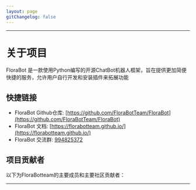 ```yaml
---
layout: page
gitChangelog: false
---
```

<script setup>
import {VPTeamPage,VPTeamPageTitle,VPTeamMembers} from 'vitepress/theme'

const members= [
  {
    avatar: 'https://github.com/AEBC08.png',
    name: 'AEBC08',
    title: '项目发起者/主要开发者',
    links:[
      { icon:'github',link:'https://github.com/AEBC08'},
      { icon:{svg: '<svg xmlns="http://www.w3.org/2000/svg" viewBox="0 0 24 24" fill="currentColor"><path fill="none" d="M0 0h24v24H0z"></path><path d="M18.223 3.08609C18.7112 3.57424 18.7112 4.3657 18.223 4.85385L17.08 5.99622L18.25 5.99662C20.3211 5.99662 22 7.67555 22 9.74662V17.2466C22 19.3177 20.3211 20.9966 18.25 20.9966H5.75C3.67893 20.9966 2 19.3177 2 17.2466V9.74662C2 7.67555 3.67893 5.99662 5.75 5.99662L6.91625 5.99622L5.77466 4.85481C5.28651 4.36665 5.28651 3.5752 5.77466 3.08704C6.26282 2.59889 7.05427 2.59889 7.54243 3.08704L10.1941 5.73869C10.2729 5.81753 10.339 5.90428 10.3924 5.99638L13.6046 5.99661C13.6581 5.90407 13.7244 5.81691 13.8036 5.73774L16.4553 3.08609C16.9434 2.59793 17.7349 2.59793 18.223 3.08609ZM18.25 8.50662H5.75C5.09102 8.50662 4.55115 9.01654 4.50343 9.66333L4.5 9.75662V17.2566C4.5 17.9156 5.00992 18.4555 5.65671 18.5032L5.75 18.5066H18.25C18.909 18.5066 19.4489 17.9967 19.4966 17.3499L19.5 17.2566V9.75662C19.5 9.06626 18.9404 8.50662 18.25 8.50662ZM8.25 11.0066C8.94036 11.0066 9.5 11.5663 9.5 12.2566V13.5066C9.5 14.197 8.94036 14.7566 8.25 14.7566C7.55964 14.7566 7 14.197 7 13.5066V12.2566C7 11.5663 7.55964 11.0066 8.25 11.0066ZM15.75 11.0066C16.4404 11.0066 17 11.5663 17 12.2566V13.5066C17 14.197 16.4404 14.7566 15.75 14.7566C15.0596 14.7566 14.5 14.197 14.5 13.5066V12.2566C14.5 11.5663 15.0596 11.0066 15.75 11.0066Z"></path></svg>'},link:'https://space.bilibili.com/510197857'}
    ]
  },
  {
    avatar: 'https://github.com/luyanci.png',
    name: 'luyanci',
    title: '文档维护者',
    links:[
      { icon:'github',link:'https://github.com/luyanci'},
      { icon:{svg: '<svg xmlns="http://www.w3.org/2000/svg" viewBox="0 0 24 24" fill="currentColor"><path fill="none" d="M0 0h24v24H0z"></path><path d="M18.223 3.08609C18.7112 3.57424 18.7112 4.3657 18.223 4.85385L17.08 5.99622L18.25 5.99662C20.3211 5.99662 22 7.67555 22 9.74662V17.2466C22 19.3177 20.3211 20.9966 18.25 20.9966H5.75C3.67893 20.9966 2 19.3177 2 17.2466V9.74662C2 7.67555 3.67893 5.99662 5.75 5.99662L6.91625 5.99622L5.77466 4.85481C5.28651 4.36665 5.28651 3.5752 5.77466 3.08704C6.26282 2.59889 7.05427 2.59889 7.54243 3.08704L10.1941 5.73869C10.2729 5.81753 10.339 5.90428 10.3924 5.99638L13.6046 5.99661C13.6581 5.90407 13.7244 5.81691 13.8036 5.73774L16.4553 3.08609C16.9434 2.59793 17.7349 2.59793 18.223 3.08609ZM18.25 8.50662H5.75C5.09102 8.50662 4.55115 9.01654 4.50343 9.66333L4.5 9.75662V17.2566C4.5 17.9156 5.00992 18.4555 5.65671 18.5032L5.75 18.5066H18.25C18.909 18.5066 19.4489 17.9967 19.4966 17.3499L19.5 17.2566V9.75662C19.5 9.06626 18.9404 8.50662 18.25 8.50662ZM8.25 11.0066C8.94036 11.0066 9.5 11.5663 9.5 12.2566V13.5066C9.5 14.197 8.94036 14.7566 8.25 14.7566C7.55964 14.7566 7 14.197 7 13.5066V12.2566C7 11.5663 7.55964 11.0066 8.25 11.0066ZM15.75 11.0066C16.4404 11.0066 17 11.5663 17 12.2566V13.5066C17 14.197 16.4404 14.7566 15.75 14.7566C15.0596 14.7566 14.5 14.197 14.5 13.5066V12.2566C14.5 11.5663 15.0596 11.0066 15.75 11.0066Z"></path></svg>'},link:'https://space.bilibili.com/282873551'}
    ]
  },
  {
    avatar: 'https://github.com/wuchang325.png',
    name: 'Wuchang325',
    title: '文档维护者/前端开发者',
    links:[
      { icon:'github',link:'https://github.com/wuchang325'}
    ]
  },
]

</script>

---
<h1>关于项目</h1>

FloraBot 是一款使用Python编写的开源ChatBot机器人框架，旨在提供更加简便快捷的服务，允许用户自行开发和安装插件来拓展功能



## 快捷链接
- FloraBot Github仓库: [https://github.com/FloraBotTeam/FloraBot](https://github.com/FloraBotTeam/FloraBot)
- FloraBot 文档: [https://florabotteam.github.io/](https://florabotteam.github.io/)
- FloraBot 交流群: [994825372](https://qm.qq.com/q/bdiS3MkV9K)

## 项目贡献者
以下为FloraBotteam的主要成员和主要社区贡献者：

---

<VPTeamMembers size="small" :members="members" />




